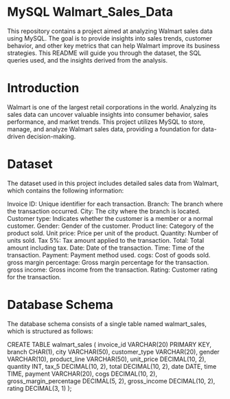# MySQL Walmart_Sales_Data

This repository contains a project aimed at analyzing Walmart sales data using MySQL. The goal is to provide insights into sales trends, customer behavior, and other key metrics that can help Walmart improve its business strategies. This README will guide you through the dataset, the SQL queries used, and the insights derived from the analysis.

# Introduction

Walmart is one of the largest retail corporations in the world. Analyzing its sales data can uncover valuable insights into consumer behavior, sales performance, and market trends. This project utilizes MySQL to store, manage, and analyze Walmart sales data, providing a foundation for data-driven decision-making.

# Dataset
The dataset used in this project includes detailed sales data from Walmart, which contains the following information:

Invoice ID: Unique identifier for each transaction.
Branch: The branch where the transaction occurred.
City: The city where the branch is located.
Customer type: Indicates whether the customer is a member or a normal customer.
Gender: Gender of the customer.
Product line: Category of the product sold.
Unit price: Price per unit of the product.
Quantity: Number of units sold.
Tax 5%: Tax amount applied to the transaction.
Total: Total amount including tax.
Date: Date of the transaction.
Time: Time of the transaction.
Payment: Payment method used.
cogs: Cost of goods sold.
gross margin percentage: Gross margin percentage for the transaction.
gross income: Gross income from the transaction.
Rating: Customer rating for the transaction.


# Database Schema
The database schema consists of a single table named walmart_sales, which is structured as follows:

CREATE TABLE walmart_sales (
    invoice_id VARCHAR(20) PRIMARY KEY,
    branch CHAR(1),
    city VARCHAR(50),
    customer_type VARCHAR(20),
    gender VARCHAR(10),
    product_line VARCHAR(50),
    unit_price DECIMAL(10, 2),
    quantity INT,
    tax_5 DECIMAL(10, 2),
    total DECIMAL(10, 2),
    date DATE,
    time TIME,
    payment VARCHAR(20),
    cogs DECIMAL(10, 2),
    gross_margin_percentage DECIMAL(5, 2),
    gross_income DECIMAL(10, 2),
    rating DECIMAL(3, 1)
);
